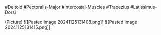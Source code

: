 #Deltoid
#Pectoralis-Major
#Intercostal-Muscles
#Trapezius
#Latissimus-Dorsi

(Picture)
	![[Pasted image 20241125131408.png]]
	![[Pasted image 20241125131415.png]]